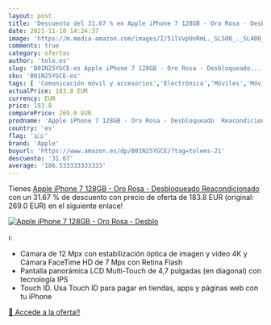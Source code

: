 ```yaml
---
layout: post
title: 'Descuento del 31.67 % en Apple iPhone 7 128GB - Oro Rosa - Desblo'
date: 2021-11-10 14:24:37
image: 'https://m.media-amazon.com/images/I/51lVvpUoRmL._SL500_._SL400_.jpg'
comments: true
category: ofertas
author: 'tole.es'
slug: 'B01N25YGCE-es Apple iPhone 7 128GB - Oro Rosa - Desbloqueado...'
sku: 'B01N25YGCE-es'
tags: [ 'Comunicación móvil y accesorios','Electrónica','Móviles','Móviles y smartphones libres','apple','iphone', ]
actualPrice: 183.8 EUR
currency: EUR
price: 183.8
comparePrice: 269.0 EUR
prodname: 'Apple iPhone 7 128GB - Oro Rosa - Desbloqueado  Reacondicionado '
country: 'es'
flag: '🇪🇸'
brand: 'Apple'
buyurl: 'https://www.amazon.es/dp/B01N25YGCE/?tag=tolees-21'
descuento: '31.67'
average: '186.533333333333'
---
```


Tienes [Apple iPhone 7 128GB - Oro Rosa - Desbloqueado  Reacondicionado ](https://www.amazon.es/dp/B01N25YGCE/?tag=tolees-21) con un 31.67 % de descuento con precio de oferta de 183.8 EUR (original: 269.0 EUR) en el siguiente enlace!

[![Apple iPhone 7 128GB - Oro Rosa - Desblo](https://m.media-amazon.com/images/I/51lVvpUoRmL._SL500_._SL400_.jpg)](https://www.amazon.es/dp/B01N25YGCE/?tag=tolees-21)

ℹ️:

- Cámara de 12 Mpx con estabilización óptica de imagen y vídeo 4K y Cámara FaceTime HD de 7 Mpx con Retina Flash
- Pantalla panorámica LCD Multi-Touch de 4,7 pulgadas (en diagonal) con tecnología IPS
- Touch ID. Usa Touch ID para pagar en tiendas, apps y páginas web con tu iPhone

[🛒 Accede a la oferta!!](https://www.amazon.es/dp/B01N25YGCE/?tag=tolees-21)
